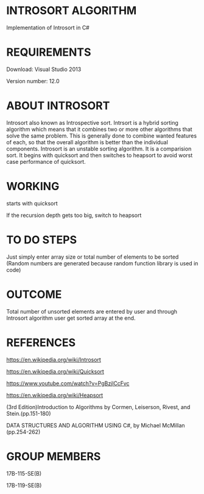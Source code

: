 # INTROSORT ALGORITHM
Implementation of Introsort in C#

# REQUIREMENTS
Download: Visual Studio 2013

Version number: 12.0

# ABOUT INTROSORT
Introsort also known as Introspective sort. Intrsort is a hybrid sorting algorithm which means that it combines two or more other algorithms that solve the same problem. This is generally done to combine wanted features of each, so that the overall algorithm is better than the individual components. Introsort is an unstable sorting algorithm. It is a comparision sort. It begins with quicksort and then switches to heapsort to avoid worst case performance of quicksort.

# WORKING
starts with quicksort

If the recursion depth gets too big, switch to heapsort

# TO DO STEPS
Just simply enter array size or total number of elements to be sorted (Random numbers are generated because random function library is used in code)

# OUTCOME
Total number of unsorted elements are entered by user and through Introsort algorithm user get sorted array at the end. 

# REFERENCES
https://en.wikipedia.org/wiki/Introsort

https://en.wikipedia.org/wiki/Quicksort

https://www.youtube.com/watch?v=PgBzjlCcFvc

https://en.wikipedia.org/wiki/Heapsort

(3rd Edition)Introduction to Algorithms by Cormen, Leiserson, Rivest, and Stein.(pp.151-180) 

DATA STRUCTURES AND ALGORITHM USING C#, by Michael McMillan (pp.254-262) 

# GROUP MEMBERS
17B-115-SE(B)

17B-119-SE(B)
